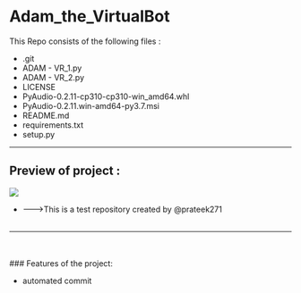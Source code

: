 # Adam_the_VirtualBot
This Repo consists of the following files :
- .git
- ADAM - VR_1.py
- ADAM - VR_2.py
- LICENSE
- PyAudio-0.2.11-cp310-cp310-win_amd64.whl
- PyAudio-0.2.11.win-amd64-py3.7.msi
- README.md
- requirements.txt
- setup.py

---
## Preview of project : 

<img src="https://github.com/praTeek271/Adam_the_VirtualBot/blob/deb2a18ecc9a66391b308106743324e9b75bacff/adam_UI.gif">



- --->This is a test repository created by @prateek271
<br><br>
---
<br><br>###	Features of the project:
<br>


- automated commit
